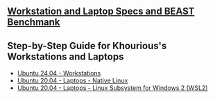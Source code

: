 ## [Workstation and Laptop Specs and BEAST Benchmank](specs+benchmark/README.md)

## Step-by-Step Guide for Khourious's Workstations and Laptops
- [Ubuntu 24.04 - Workstations](configs/rkhour0-workstations.md)
- [Ubuntu 20.04 - Laptops - Native Linux](configs/Linux.md)
- [Ubuntu 20.04 - Laptops - Linux Subsystem for Windows 2 (WSL2)](configs/Windows_WSL2.md)
